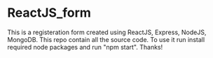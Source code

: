 # ReactJS_form
This is a registeration form created using ReactJS, Express, NodeJS, MongoDB.
This repo contain all the source code. To use it run install required node packages and run "npm start".
Thanks!
